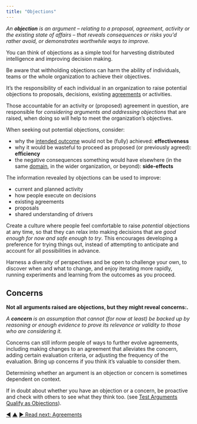 ```yaml
---
title: "Objections"
---
```



_An **objection** is an argument – relating to a proposal, agreement, activity or the existing state of affairs – that reveals consequences or risks you'd rather avoid, or demonstrates worthwhile ways to improve._

You can think of objections as a simple tool for harvesting distributed intelligence and improving decision making.

Be aware that withholding objections can harm the ability of individuals, teams or the whole organization to achieve their objectives.

It’s the responsibility of each individual in an organization to raise potential objections to proposals, decisions, existing <a href="#" class="tooltip" title="Agreement: An agreed upon guideline, process, protocol or policy designed to guide the flow of value.">agreements</a> or activities.

Those accountable for an activity or (proposed) agreement in question, are responsible for *considering arguments and addressing objections* that are raised, when doing so will help to meet the organization’s objectives.

When seeking out potential objections, consider:

- why the <a href="#" class="tooltip" title="Intended Outcome: The expected result of an agreement, action, project or strategy.">intended outcome</a> would not be (fully) achieved: **effectiveness**
- why it would be wasteful to proceed as proposed (or previously agreed): **efficiency**
- the negative consequences something would have elsewhere (in the same <a href="#" class="tooltip" title="Domain: A distinct area of influence, activity and decision making within an organization.">domain</a>, in the wider organization, or beyond): **side-effects**

The information revealed by objections can be used to improve:

-   current and planned activity
-   how people execute on decisions
-   existing agreements
-   proposals
-   shared understanding of drivers

Create a culture where people feel comfortable to raise *potential* objections at any time, so that they can relax into making decisions that are *good enough for now and safe enough to try*. This encourages developing a preference for trying things out, instead of attempting to anticipate and account for all possibilities in advance.

Harness a diversity of perspectives and be open to challenge your own, to discover when and what to change, and enjoy iterating more rapidly, running experiments and learning from the outcomes as you proceed.


## Concerns

**Not all arguments raised are objections, but they might reveal concerns:.**

_A **concern** is an assumption that cannot (for now at least) be backed up by reasoning or enough evidence to prove its relevance or validity to those who are considering it._

Concerns can still inform people of ways to further evolve agreements, including making changes to an agreement that alleviates the concern, adding certain evaluation criteria, or adjusting the frequency of the evaluation. Bring up concerns if you think it’s valuable to consider them.

Determining whether an argument is an objection or concern is sometimes dependent on context. 

If in doubt about whether you have an objection or a concern, be proactive and check with others to see what they think too. (see [Test Arguments Qualify as Objections](test-arguments-qualify-as-objections.html)).


<div class="bottom-nav">
<a href="domain.html" title="Back to: Domains">◀</a> <a href="making-sense-of-organizations.html" title="Up: Key Concepts for Making Sense of Organizations">▲</a> <a href="agreement.html" title="Read next: Agreements">▶ Read next: Agreements</a>
</div>


<script type="text/javascript">
Mousetrap.bind('g n', function() {
    window.location.href = 'agreement.html';
    return false;
});
</script>

